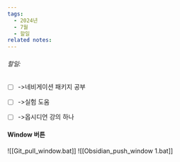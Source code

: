 ```yaml
---
tags:
  - 2024년
  - 7월
  - 할일
related notes:
---
```

###### 할일:
- [ ] ->네비게이션 패키지 공부
- [ ] ->실험 도움
- [ ] ->옵시디언 강의 하나






####  Window 버튼
![[Git_pull_window.bat]]
![[Obsidian_push_window 1.bat]]

